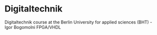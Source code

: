 # Digitaltechnik
Digitaltechnik course at the Berlin University for applied sciences (BHT) - Igor Bogomolni
FPGA/VHDL
